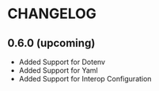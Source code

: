 # CHANGELOG

## 0.6.0 (upcoming)
- Added Support for Dotenv
- Added Support for Yaml
- Added Support for Interop Configuration
